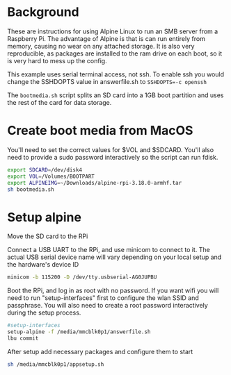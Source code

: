 # Background

These are instructions for using Alpine Linux to run an SMB server from a Raspberry Pi.  The advantage of Alpine is that is can run entirely from memory, causing no wear on any attached storage.  It is also very reproducible, as packages are installed to the ram drive on each boot, so it is very hard to mess up the config.

This example uses serial terminal access, not ssh.  To enable ssh you would change the SSHDOPTS value in answerfile.sh to `SSHDOPTS=-c openssh`

The `bootmedia.sh` script splits an SD card into a 1GB boot partition and uses the rest of the card for data storage.

# Create boot media from MacOS

You'll need to set the correct values for $VOL and $SDCARD.  You'll also need to provide a sudo password interactively so the script can run fdisk.

``` sh
export SDCARD=/dev/disk4
export VOL=/Volumes/BOOTPART
export ALPINEIMG=~/Downloads/alpine-rpi-3.18.0-armhf.tar
sh bootmedia.sh
```

# Setup alpine

Move the SD card to the RPi

Connect a USB UART to the RPi, and use minicom to connect to it. The actual USB serial device name will vary depending on your local setup and the hardware's device ID

``` sh
minicom -b 115200 -D /dev/tty.usbserial-AG0JUPBU
```

Boot the RPi, and log in as root with no password.  If you want wifi you will need to run "setup-interfaces" first to configure the wlan SSID and passphrase.  You will also need to create a root password interactively during the setup process.  

``` sh
#setup-interfaces
setup-alpine -f /media/mmcblk0p1/answerfile.sh
lbu commit
```

After setup add necessary packages and configure them to start

``` sh
sh /media/mmcblk0p1/appsetup.sh
```



